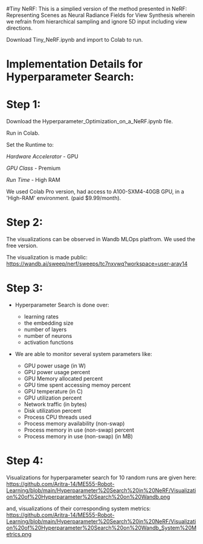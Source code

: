 #Tiny NeRF: 
This is a simplied version of the method presented in NeRF: Representing Scenes as Neural Radiance Fields for View Synthesis wherein we refrain from hierarchical sampling and ignore 5D input including view directions. 

Download Tiny_NeRF.ipynb and import to Colab to run. 


# Implementation Details for Hyperparameter Search: 

# Step 1: 
Download the Hyperparameter_Optimization_on_a_NeRF.ipynb file. 

Run in Colab. 

Set the Runtime to: 

*Hardware Accelerator* - GPU 

*GPU Class* - Premium

*Run Time* - High RAM

We used Colab Pro version, had access to A100-SXM4-40GB GPU, in a 'High-RAM' environment. (paid $9.99/month). 

# Step 2: 
The visualizations can be observed in Wandb MLOps platfrom. We used the free version. 

The visualization is made public: https://wandb.ai/sweep/nerf/sweeps/tc7nxvwq?workspace=user-aray14 

# Step 3: 
- Hyperparameter Search is done over: 
  - learning rates 
  - the embedding size
  - number of layers
  - number of neurons
  - activation functions 

- We are able to monitor several system parameters like: 
  - GPU power usage (in W)
  - GPU power usage percent
  - GPU Memory allocated percent
  - GPU time spent accessing memoy percent
  - GPU temperature (in C)
  - GPU utilization percent
  - Network traffic (in bytes)
  - Disk utilization percent
  - Process CPU threads used
  - Process memory availability (non-swap)
  - Process memory in use (non-swap) percent
  - Process memory in use (non-swap) (in MB)
 
 # Step 4: 
 Visualizations for hyperparameter search for 10 random runs are given here: https://github.com/Aritra-14/ME555-Robot-Learning/blob/main/Hyperparameter%20Search%20in%20NeRF/Visualization%20of%20Hyperparameter%20Search%20on%20Wandb.png

and, visualizations of their corresponding system metrics: https://github.com/Aritra-14/ME555-Robot-Learning/blob/main/Hyperparameter%20Search%20in%20NeRF/Visualization%20of%20Hyperparameter%20Search%20on%20Wandb_System%20Metrics.png
